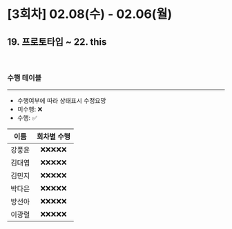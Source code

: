 # [3회차] 02.08(수) - 02.06(월)

## 19. 프로토타입 ~ 22. this

<br>

### 수행 테이블

<hr>

- 수행여부에 따라 상태표시 수정요망
- 미수행: ❌
- 수행: ✅

|  이름  | 회차별 수행 |
| :----: | :---------: |
| 강풍윤 | ❌❌❌❌❌  |
| 김대엽 | ❌❌❌❌❌  |
| 김민지 | ❌❌❌❌❌  |
| 박다은 | ❌❌❌❌❌  |
| 방선아 | ❌❌❌❌❌  |
| 이광렬 | ❌❌❌❌❌  |
